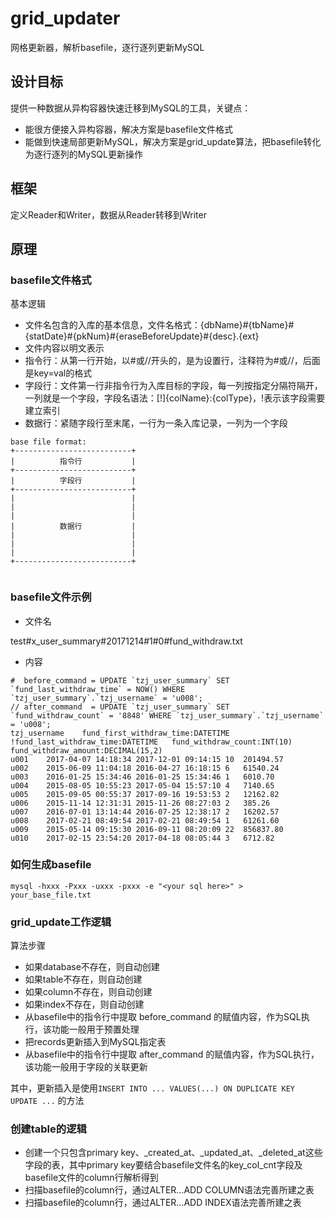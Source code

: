 # grid_updater

网格更新器，解析basefile，逐行逐列更新MySQL

## 设计目标
提供一种数据从异构容器快速迁移到MySQL的工具，关键点：
- 能很方便接入异构容器，解决方案是basefile文件格式
- 能做到快速局部更新MySQL，解决方案是grid_update算法，把basefile转化为逐行逐列的MySQL更新操作

## 框架
定义Reader和Writer，数据从Reader转移到Writer

## 原理
### basefile文件格式
基本逻辑
- 文件名包含的入库的基本信息，文件名格式：{dbName}#{tbName}#{statDate}#{pkNum}#{eraseBeforeUpdate}#{desc}.{ext}
- 文件内容以明文表示
- 指令行：从第一行开始，以#或//开头的，是为设置行，注释符为#或//，后面是key=val的格式
- 字段行：文件第一行非指令行为入库目标的字段，每一列按指定分隔符隔开，一列就是一个字段，字段名语法：[!]{colName}:{colType}，!表示该字段需要建立索引
- 数据行：紧随字段行至末尾，一行为一条入库记录，一列为一个字段

```
base file format:
+--------------------------+
|          指令行           |
+--------------------------+
|          字段行           |
+--------------------------+
|                          |
|                          |
|                          |
|          数据行           |
|                          |
|                          |
|                          |
+--------------------------+


```


### basefile文件示例

- 文件名

test#x_user_summary#20171214#1#0#fund_withdraw.txt

- 内容

```
#  before_command = UPDATE `tzj_user_summary` SET `fund_last_withdraw_time` = NOW() WHERE `tzj_user_summary`.`tzj_username` = 'u008';
// after_command  = UPDATE `tzj_user_summary` SET `fund_withdraw_count` = '8848' WHERE `tzj_user_summary`.`tzj_username` = 'u008';
tzj_username	fund_first_withdraw_time:DATETIME	!fund_last_withdraw_time:DATETIME	fund_withdraw_count:INT(10)	fund_withdraw_amount:DECIMAL(15,2)
u001	2017-04-07 14:18:34	2017-12-01 09:14:15	10	201494.57
u002	2015-06-09 11:04:18	2016-04-27 16:18:15	6	61540.24
u003	2016-01-25 15:34:46	2016-01-25 15:34:46	1	6010.70
u004	2015-08-05 10:55:23	2017-05-04 15:57:10	4	7140.65
u005	2015-09-05 00:55:37	2017-09-16 19:53:53	2	12162.82
u006	2015-11-14 12:31:31	2015-11-26 08:27:03	2	385.26
u007	2016-07-01 13:14:44	2016-07-25 12:38:17	2	16202.57
u008	2017-02-21 08:49:54	2017-02-21 08:49:54	1	61261.60
u009	2015-05-14 09:15:30	2016-09-11 08:20:09	22	856837.80
u010	2017-02-15 23:54:20	2017-04-18 08:05:44	3	6712.82
```

### 如何生成basefile

```
mysql -hxxx -Pxxx -uxxx -pxxx -e "<your sql here>" > your_base_file.txt
```


### grid_update工作逻辑
算法步骤
- 如果database不存在，则自动创建
- 如果table不存在，则自动创建
- 如果column不存在，则自动创建
- 如果index不存在，则自动创建
- 从basefile中的指令行中提取 before_command 的赋值内容，作为SQL执行，该功能一般用于预置处理
- 把records更新插入到MySQL指定表
- 从basefile中的指令行中提取 after_command 的赋值内容，作为SQL执行，该功能一般用于字段的关联更新

其中，更新插入是使用`INSERT INTO ... VALUES(...) ON DUPLICATE KEY UPDATE ...` 的方法

### 创建table的逻辑
- 创建一个只包含primary key、_created_at、_updated_at、_deleted_at这些字段的表，其中primary key要结合basefile文件名的key_col_cnt字段及basefile文件的column行解析得到
- 扫描basefile的column行，通过ALTER...ADD COLUMN语法完善所建之表
- 扫描basefile的column行，通过ALTER...ADD INDEX语法完善所建之表

